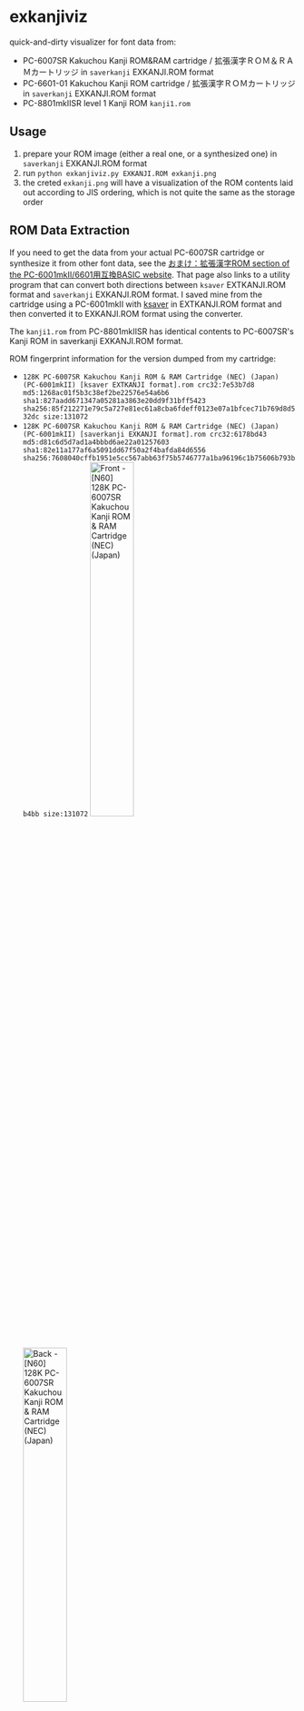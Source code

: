 # exkanjiviz
quick-and-dirty visualizer for font data from:
- PC-6007SR Kakuchou Kanji ROM&RAM cartridge / 拡張漢字ＲＯＭ＆ＲＡＭカートリッジ in `saverkanji` EXKANJI.ROM format
- PC-6601-01 Kakuchou Kanji ROM cartridge / 拡張漢字ＲＯＭカートリッジ in `saverkanji` EXKANJI.ROM format
- PC-8801mkIISR level 1 Kanji ROM `kanji1.rom`

## Usage
1. prepare your ROM image (either a real one, or a synthesized one) in `saverkanji` EXKANJI.ROM format
2. run `python exkanjiviz.py EXKANJI.ROM exkanji.png`
3. the creted `exkanji.png` will have a visualization of the ROM contents laid out according to JIS ordering, which is not quite the same as the storage order

## ROM Data Extraction
If you need to get the data from your actual PC-6007SR cartridge or synthesize it from other font data, see the [おまけ：拡張漢字ROM
 section of the PC-6001mkII/6601用互換BASIC website](http://000.la.coocan.jp/p6/basic66.html#:~:text=%E5%A4%89%E6%8F%9B%E3%81%97%E3%81%9F%E4%BE%8B-,%E3%81%8A%E3%81%BE%E3%81%91%EF%BC%9A%E6%8B%A1%E5%BC%B5%E6%BC%A2%E5%AD%97ROM,-%E3%82%A8%E3%83%9F%E3%83%A5%E3%83%AC%E3%83%BC%E3%82%BF%E3%81%A7%E3%81%AE). That page also links to a utility program that can convert both directions between `ksaver` EXTKANJI.ROM format and `saverkanji` EXKANJI.ROM format. I saved mine from the cartridge using a PC-6001mkII with [ksaver](https://web.archive.org/web/20071223192215/http://www.kisweb.ne.jp/personal/windy/pc6001/p6soft.html#ksaver) in EXTKANJI.ROM format and then converted it to EXKANJI.ROM format using the converter.

The `kanji1.rom` from PC-8801mkIISR has identical contents to PC-6007SR's Kanji ROM in saverkanji EXKANJI.ROM format.

ROM fingerprint information for the version dumped from my cartridge:

- `128K PC-6007SR Kakuchou Kanji ROM & RAM Cartridge (NEC) (Japan) (PC-6001mkII) [ksaver EXTKANJI format].rom crc32:7e53b7d8 md5:1268ac01f5b3c38ef2be22576e54a6b6 sha1:827aadd671347a05281a3863e20dd9f31bff5423 sha256:85f212271e79c5a727e81ec61a8cba6fdeff0123e07a1bfcec71b769d8d532dc size:131072`
- `128K PC-6007SR Kakuchou Kanji ROM & RAM Cartridge (NEC) (Japan) (PC-6001mkII) [saverkanji EXKANJI format].rom crc32:6178bd43 md5:d81c6d5d7ad1a4bbbd6ae22a01257603 sha1:82e11a177af6a5091dd67f50a2f4bafda84d6556 sha256:7608040cffb1951e5cc567abb63f75b5746777a1ba96196c1b75606b793bb4bb size:131072`
<img width="40%" alt="Front - [N60] 128K PC-6007SR Kakuchou Kanji ROM & RAM Cartridge (NEC) (Japan)" src="https://github.com/user-attachments/assets/410fa46d-4063-4328-91a1-74a89bf85569" /><img width="40%" alt="Back - [N60] 128K PC-6007SR Kakuchou Kanji ROM & RAM Cartridge (NEC) (Japan)" src="https://github.com/user-attachments/assets/29aa6621-edea-44e7-a241-475a20d6fa3f" />

## Example of the Visualization
Visualization of the contents of my PC-6007SR Kakuchou Kanji ROM & RAM Cartridge
<img width="4352" height="816" alt="image" src="https://github.com/user-attachments/assets/483740eb-65ea-4c14-82cd-d18ba5c1811d" />
